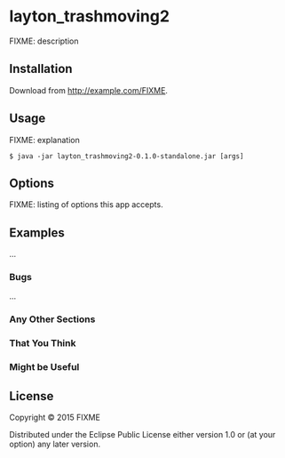# layton_trashmoving2

FIXME: description

## Installation

Download from http://example.com/FIXME.

## Usage

FIXME: explanation

    $ java -jar layton_trashmoving2-0.1.0-standalone.jar [args]

## Options

FIXME: listing of options this app accepts.

## Examples

...

### Bugs

...

### Any Other Sections
### That You Think
### Might be Useful

## License

Copyright © 2015 FIXME

Distributed under the Eclipse Public License either version 1.0 or (at
your option) any later version.
